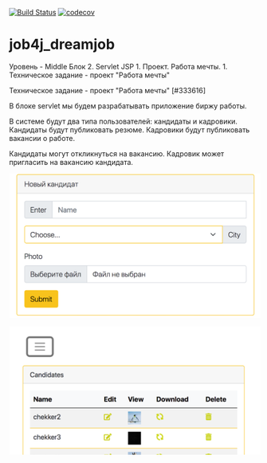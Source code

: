 [![Build Status](https://travis-ci.com/l0il/job4j_dreamjob.svg?branch=master)](https://travis-ci.com/l0il/job4j_dreamjob)
[![codecov](https://codecov.io/gh/l0il/job4j_dreamjob/branch/master/graph/badge.svg?token=KTUQK36L5Q)](https://codecov.io/gh/l0il/job4j_dreamjob)


# job4j_dreamjob
Уровень - Middle Блок 2. Servlet JSP 1. Проект. Работа мечты. 1. Техническое задание - проект "Работа мечты"

Техническое задание - проект "Работа мечты" [#333616]

В блоке servlet мы будем разрабатывать приложение биржу работы.

В системе будут два типа пользователей: кандидаты и кадровики. Кандидаты будут публиковать резюме. Кадровики будут публиковать вакансии о работе.

Кандидаты могут откликнуться на вакансию. Кадровик может пригласить на вакансию кандидата.

![ScreenShot](images/1.png)

![ScreenShot](images/2.png)